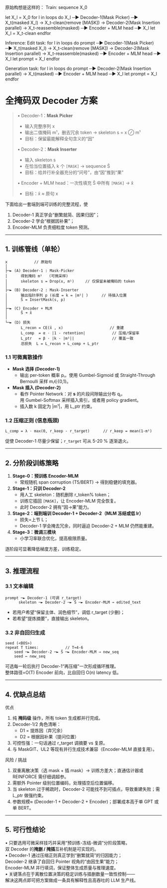 原始构想是这样的：
Train:
sequence X_0

let X_l = X_0
for l in loops
do
X_l ─► Decoder-1(Mask Picker) ─► X_t(masked X_l) -> X_t-clean(remove [MASK]) -> Decoder-2(Mask Insertion parallel) -> X_t-reassemble(masked) ─► Encoder + MLM head ─► X_l
let X_l = X_t-clean
endfor

Inference:
Edit task:
for l in loops
do
prompt ─► Decoder-1(Mask Picker) ─► X_t(masked X_l) -> X_t-clean(remove [MASK]) -> Decoder-2(Mask Insertion parallel) -> X_t-reassemble(masked) ─► Encoder + MLM head ─► X_l
let prompt = X_l
endfor

Generation task:
for l in loops
do
prompt ─► Decoder-2(Mask Insertion parallel) -> X_t(masked) ─► Encoder + MLM head ─► X_l
let prompt = X_l
endfor

# 全掩码双 Decoder 方案  

> • Decoder-1：**Mask Picker**  
>   - 输入完整序列 x  
>   - 输出二值掩码 m¹，删去冗余 token → skeleton s = x ⊘ m¹  
>   - 目标：保留最能解释全句含义的“因”  
>   
> • Decoder-2：**Mask Inserter**  
>   - 输入 skeleton s  
>   - 在恰当位置插入 k 个 `[MASK]` → sequence Ŝ  
>   - 目标：给并行补全器充分的“问号”，由“因”推到“果”  
>   
> • Encoder + MLM head：一次性填充 Ŝ 中所有 `[MASK]` → x̂  
>   - 目标：x̂ ≈ 原句 x  

下面给出一套端到端可训练的完整流程，使  
1. Decoder-1 真正学会“删繁就简、因果归因”；  
2. Decoder-2 学会“根据因补果”；  
3. Encoder-MLM 负责细粒度 token 预测。  

---

## 1. 训练管线（单轮）

```
x            // 原始句
│
├─► (A) Decoder-1 : Mask-Picker
│      得到掩码 m¹   (可微采样)
│      skeleton s = Drop(x, m¹)     // 仅保留未被掩码的 token
│
├─► (B) Decoder-2 : Mask-Inserter
│      输出指针序列 p (长度 = k = |m¹| )      // 待插入位置
│      Ŝ = InsertMask(s, p)
│
├─► (C) Encoder + MLM
│      Ŝ ➜ x̂
│
└─► (D) 损失
       L_recon = CE(x̂ , x)                     // 重建
       L_comp  = α · |1 - retention|            // 压缩/保留率
       L_ptr   = β · |k - |m¹||                 // 覆盖一致
       总损失  L = L_recon + L_comp + L_ptr
```

### 1.1 可微离散操作  
* **Mask 选择 (Decoder-1)**  
  - 输出 per-token 概率 pᵢ，使用 Gumbel-Sigmoid 或 Straight-Through Bernoulli 采样 mᵢ∈{0,1}。  
* **Mask 插入 (Decoder-2)**  
  - 看作 Pointer Network：对 **s** 的片段间隙输出分布 qⱼ，  
    用 Gumbel-Softmax 采样插入索引，或者用 policy gradient。  
  - 插入数 k 固定为 |m¹|，用 L_ptr 约束。  

### 1.2 压缩正则 (信息瓶颈)  
```
L_comp = λ · max(0, r_keep - r_target)      // r_keep = mean(1-m¹)
```
促使 Decoder-1 尽量少保留；`r_target` 可从 5-20 % 逐渐退火。

---

## 2. 分阶段训练策略  

1. **Stage-0：预训练 Encoder-MLM**  
   * 常规随机 span corruption (T5/BERT) → 得到稳健的填充器。  
2. **Stage-1：只训 Decoder-2**  
   * 用人工 skeleton：随机删除 r_token% token；  
   * 训练它插回 `[MASK]`，让 Encoder-MLM 完全恢复。  
   * 此时 Decoder-2 拥有“因→果”能力。  
3. **Stage-2：端到端训 Decoder-1 + Decoder-2（MLM 冻结或低 lr）**  
   * 损失=上节 L；  
   * Decoder-1 学会掩去冗余，同时逼迫 Decoder-2 + MLM 仍然能重建。  
4. **Stage-3：微调三模块**  
   * 小学习率联合优化，提高极限质量。  

逐阶段可显著降低梯度方差，训练稳定。

---

## 3. 推理流程  

### 3.1 文本编辑  
```
prompt ─► Decoder-1 (可调 r_target)  
      skeleton ─► Decoder-2 ─► Ŝ ─► Encoder-MLM → edited_text
```
- 若用户希望“保留主体、润色细节”，调低 r_target (少删)；  
- 若希望“提炼摘要”，直接输出 skeleton。  

### 3.2 非自回归生成  
```
seed (<BOS>)  
repeat T times:            // T≈4-6
    seed ─► Decoder-2 ─► Ŝ ─► Encoder-MLM → new_seq
    seed ← new_seq
```
可选每一轮后执行 Decoder-1“再压缩”一次形成循环推理。  
整体路径=O(T) Encoder 前向，比自回归 O(n) latency 低。

---

## 4. 优缺点总结  

优点  
1. 纯 **掩码级** 操作，所有 token 生成都并行完成。  
2. Decoder-1/2 角色清晰：  
   * D1 = 提炼因（弃冗余）  
   * D2 = 根据因补果（提问位置）  
3. 可控性强：一句话通过 r_target 调摘要 vs 复原。  
4. 与 MaskGIT、UL2 等现有并行生成技术兼容（Encoder-MLM 直接复用）。  

风险 / 挑战  
1. 双重离散决策（选 mask + 插 mask）→ 训练方差大；直通估计器或 REINFORCE 需仔细调超参。  
2. 需额外 Pointer 级别位置编码，处理插空后位置偏移。  
3. 当 skeleton 过于稀疏时，Decoder-2 可能找不到可插点，导致重建失败；需 L_ptr 做强约束。  
4. 参数规模≈ (Decoder-1 + Decoder-2 + Encoder)；部署成本高于单 GPT 或单 BERT。  

---

## 5. 可行性结论  

• 只要选用可微采样技巧并采用“预训练-冻结-微调”分阶段策略，  
  双 Decoder 的**掩删 / 掩插**互补机制是可实现的。  
• Decoder-1 通过压缩正则真正学到“删繁就简”的归因能力；  
  Decoder-2 继承了自回归 Pointer 视角的“由因生果”能力；  
  Encoder-MLM 并行填词，保证整体生成质量与推理速度。  
• 关键落点在于离散位置决策的稳定训练与插删数量一致性控制——  
  解决这两点即可把方案做成一条具有解释性且高吞吐的 LLM 生产线。